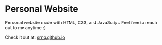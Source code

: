 # Personal Website
Personal website made with HTML, CSS, and JavaScript. Feel free to reach out to me anytime :)

Check it out at: [srnq.github.io](srnq.github.io)
